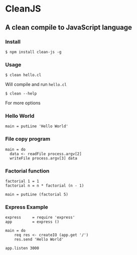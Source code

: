 # CleanJS

## A clean compile to JavaScript language

### Install

    $ npm install clean-js -g

### Usage

    $ clean hello.cl

Will compile and run `hello.cl`

    $ clean --help

For more options

### Hello World

    main = putLine 'Hello World'

### File copy program

    main = do
      data <- readFile process.argv[2]
      writeFile process.argv[3] data

### Factorial function

    factorial 1 = 1
    factorial n = n * factorial (n - 1)
    
    main = putLine (factorial 5)

### Express Example

    express     = require 'express'
    app         = express ()
    
    main = do
        req res <- createIO (app.get '/')
        res.send 'Hello World'
    
    app.listen 3000
